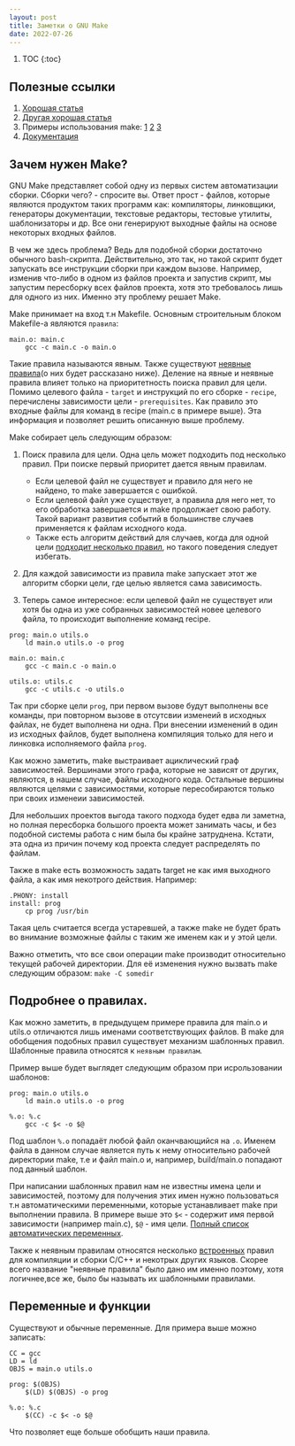 ```yaml
---
layout: post
title: Заметки о GNU Make
date: 2022-07-26
---
```


1. TOC
{:toc}

## Полезные ссылки

1. [Хорошая статья](https://interrupt.memfault.com/blog/gnu-make-guidelines)
2. [Другая хорошая статья](https://makefiletutorial.com/)
3. Примеры использования make: [1](https://github.com/memfault/zero-to-main) [2](https://github.com/levex/levos7) [3](https://github.com/edosedgar/stm32f0_ARM/tree/master/labs)
4. [Документация](https://www.gnu.org/software/make/manual/html_node/index.html#SEC_Contents)

## Зачем нужен Make?

GNU Make представляет собой одну из первых систем автоматизации сборки. Сборки чего? - спросите вы. Ответ прост - файлов, которые являются продуктом таких программ как: компиляторы, линковщики, генераторы документации, текстовые редакторы, тестовые утилиты, шаблонизаторы и др. Все они генерируют выходные файлы на основе некоторых входных файлов.

В чем же здесь проблема? Ведь для подобной сборки достаточно обычного bash-скрипта. Действительно, это так, но такой скрипт будет запускать все инструкции сборки при каждом вызове. Например, изменив что-либо в одном из файлов проекта и запустив скрипт, мы запустим пересборку всех файлов проекта, хотя это требовалось лишь для одного из них. Именно эту проблему решает Make.

Make принимает на вход т.н Makefile. Основным строительным блоком Makefile-а являются `правила`:

```
main.o: main.c
	gcc -c main.c -o main.o
```

Такие правила называются явным. Также существуют [неявные правила](https://www.gnu.org/software/make/manual/html_node/Implicit-Rules.html#Implicit-Rules)(о них будет рассказано ниже).
Деление на явные и неявные правила влияет только на приоритетность поиска правил для цели.
Помимо целевого файла - `target` и инструкций по его сборке - `recipe`, перечислены зависимости цели - `prerequisites`. Как правило это входные файлы для команд в recipe (main.c в примере выше). Эта информация и позволяет решить описанную выше проблему.

Make собирает цель следующим образом:

1. Поиск правила для цели. Одна цель может подходить под несколько правил. При поиске первый приоритет дается явным правилам.
    - Если целевой файл не существует и правило для него не найдено, то make завершается с ошибкой. 
    - Если целевой файл уже существует, а правила для него нет, то его обработка завершается и make продолжает свою работу. Такой вариант развития событий в большинстве случаев применяется к файлам исходного кода.
    - Также есть алгоритм действий для случаев, когда для одной цели [подходит несколько правил](https://www.gnu.org/software/make/manual/html_node/Multiple-Rules.html#Multiple-Rules), но такого поведения следует избегать.

2. Для каждой зависимости из правила make запускает этот же алгоритм сборки цели, где целью является сама зависимость.

3. Теперь самое интересное: если целевой файл не существует или хотя бы одна из уже собранных зависимостей новее целевого файла, то происходит выполнение команд recipe.

```
prog: main.o utils.o
    ld main.o utils.o -o prog

main.o: main.c
	gcc -c main.c -o main.o

utils.o: utils.c
	gcc -c utils.c -o utils.o
```

Так при сборке цели `prog`, при первом вызове будут выполнены все команды, при повторном вызове в отсутсвии изменеий в исходных файлах, не будет выполнена ни одна. При внесении изменений в один из исходных файлов, будет выполнена компиляция только для него и линковка исполняемого файла `prog`.

Как можно заметить, make выстраивает ациклический граф зависимостей. Вершинами этого графа, которые не зависят от других, являются, в нашем случае, файлы исходного кода. Остальные вершины являются целями с зависимостями, которые пересобираются только при своих изменеии зависимостей.

Для небольших проектов выгода такого подхода будет едва ли заметна, но полная пересборка большого проекта может занимать часы, и без подобной системы работа с ним была бы крайне затруднена. Кстати, эта одна из причин почему код проекта следует распределять по файлам.

Также в make есть возможность задать target не как имя выходного файла, а как имя некотрого действия. Например:

```
.PHONY: install
install: prog
	cp prog /usr/bin
```

Такая цель считается всегда устаревшей, а также make не будет брать во внимание возможные файлы с таким же именем как и у этой цели.

Важно отметить, что все свои операции make производит относительно текущей рабочей директории. Для её изменения нужно вызвать make следующим образом: `make -C somedir`



## Подробнее о правилах.

Как можно заметить, в предыдущем примере правила для main.o и utils.o отличаются лишь именами соответствующих файлов. В make для обобщения подобных правил существует механизм шаблонных правил. Шаблонные правила относятся к `неявным правилам`.

Пример выше будет выглядет следующим образом при исрользовании шаблонов:
```
prog: main.o utils.o
    ld main.o utils.o -o prog

%.o: %.c
	gcc -c $< -o $@
```

Под шаблон `%.o` попадаёт любой файл оканчвающийся на `.o`. Именем файла в данном случае является путь к нему относительно рабочей директории make, т.е и файл main.o и, например, build/main.o попадают под данный шаблон.

При написании шаблонных правил нам не известны имена цели и зависимостей, поэтому для получения этих имен нужно пользоваться т.н автоматическими переменными, которые устанавливает make при выполнении правила. В примере выше это `$<` - содержит имя первой зависимости (например main.c), `$@` - имя цели. [Полный список автоматических переменных](https://www.gnu.org/software/make/manual/html_node/Automatic-Variables.html#Automatic-Variables).

Также к неявным правилам относятся несколько [встроенных](https://www.gnu.org/software/make/manual/html_node/Catalogue-of-Rules.html#Catalogue-of-Rules) правил для компиляции и сборки C/C++ и некотрых других языков. Скорее всего название "неявные правила" было дано им именно поэтому, хотя логичнее,все же, было бы называть их шаблонными правилами.


## Переменные и функции

Существуют и обычные переменные. Для примера выше можно записать:

```
CC = gcc
LD = ld
OBJS = main.o utils.o

prog: $(OBJS)
    $(LD) $(OBJS) -o prog

%.o: %.c
	$(CC) -c $< -o $@
```

Что позволяет еще больше обобщить наши правила.









